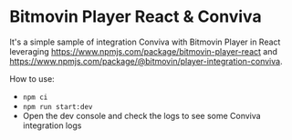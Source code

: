 # Bitmovin Player React & Conviva

It's a simple sample of integration Conviva with Bitmovin Player in React leveraging https://www.npmjs.com/package/bitmovin-player-react and https://www.npmjs.com/package/@bitmovin/player-integration-conviva.

How to use:

- `npm ci`
- `npm run start:dev`
- Open the dev console and check the logs to see some Conviva integration logs
